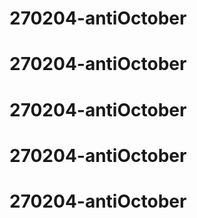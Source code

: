 # 270204-antiOctober
# 270204-antiOctober
# 270204-antiOctober
# 270204-antiOctober
# 270204-antiOctober
